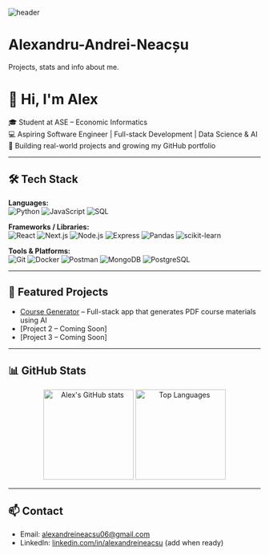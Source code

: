 ![header](https://capsule-render.vercel.app/api?type=wave&color=gradient&height=200&section=header&text=Hi%20I'm%20Alex%20👋&fontSize=40&fontAlignY=35)

# Alexandru-Andrei-Neacșu
Projects, stats and info about me.
# 👋 Hi, I'm Alex

🎓 Student at ASE – Economic Informatics  
💻 Aspiring Software Engineer | Full-stack Development | Data Science & AI  
🚀 Building real-world projects and growing my GitHub portfolio

---

## 🛠 Tech Stack

**Languages:**  
![Python](https://img.shields.io/badge/Python-3776AB?style=for-the-badge&logo=python&logoColor=white)
![JavaScript](https://img.shields.io/badge/JavaScript-F7DF1E?style=for-the-badge&logo=javascript&logoColor=black)
![SQL](https://img.shields.io/badge/SQL-003B57?style=for-the-badge&logo=database&logoColor=white)

**Frameworks / Libraries:**  
![React](https://img.shields.io/badge/React-20232A?style=for-the-badge&logo=react&logoColor=61DAFB)
![Next.js](https://img.shields.io/badge/Next.js-000000?style=for-the-badge&logo=nextdotjs&logoColor=white)
![Node.js](https://img.shields.io/badge/Node.js-339933?style=for-the-badge&logo=nodedotjs&logoColor=white)
![Express](https://img.shields.io/badge/Express-000000?style=for-the-badge&logo=express&logoColor=white)
![Pandas](https://img.shields.io/badge/Pandas-150458?style=for-the-badge&logo=pandas&logoColor=white)
![scikit-learn](https://img.shields.io/badge/scikit--learn-F7931E?style=for-the-badge&logo=scikitlearn&logoColor=white)

**Tools & Platforms:**  
![Git](https://img.shields.io/badge/Git-F05032?style=for-the-badge&logo=git&logoColor=white)
![Docker](https://img.shields.io/badge/Docker-2496ED?style=for-the-badge&logo=docker&logoColor=white)
![Postman](https://img.shields.io/badge/Postman-FF6C37?style=for-the-badge&logo=postman&logoColor=white)
![MongoDB](https://img.shields.io/badge/MongoDB-4EA94B?style=for-the-badge&logo=mongodb&logoColor=white)
![PostgreSQL](https://img.shields.io/badge/PostgreSQL-316192?style=for-the-badge&logo=postgresql&logoColor=white)


---

## 📌 Featured Projects
- [Course Generator](https://github.com/AlexAndrei18/course-generator) – Full-stack app that generates PDF course materials using AI  
- [Project 2 – Coming Soon]  
- [Project 3 – Coming Soon]  

---

## 📊 GitHub Stats
<p align="center">
  <img src="https://github-readme-stats.vercel.app/api?username=AlexAndrei18&show_icons=true&theme=radical" alt="Alex's GitHub stats" height="180em"/>
  <img src="https://github-readme-stats.vercel.app/api/top-langs/?username=AlexAndrei18&layout=compact&theme=radical" alt="Top Languages" height="180em"/>
</p>

---

## 📫 Contact
- Email: alexandreineacsu06@gmail.com  
- LinkedIn: [linkedin.com/in/alexandreineacsu](#) (add when ready)

